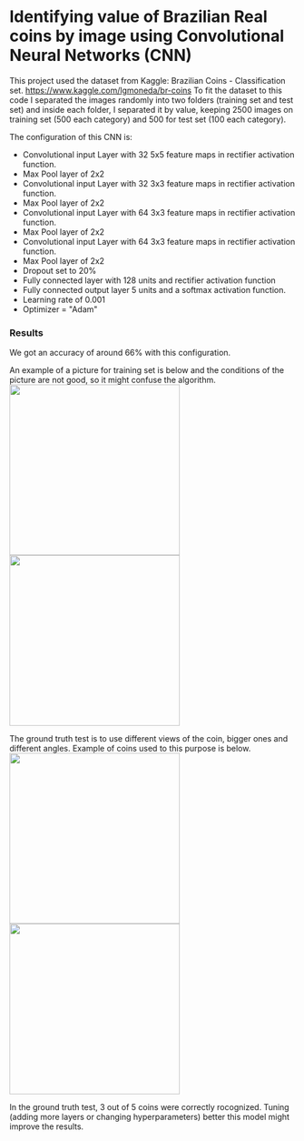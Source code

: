 # Identifying value of Brazilian Real coins by image using Convolutional Neural Networks (CNN)

This project used the dataset from Kaggle: Brazilian Coins - Classification set. https://www.kaggle.com/lgmoneda/br-coins
To fit the dataset to this code I separated the images randomly into two folders (training set and test set) and inside each folder, I separated it by value, keeping 2500 images on training set (500 each category) and 500 for test set (100 each category).

The configuration of this CNN is:
- Convolutional input Layer with 32 5x5 feature maps in rectifier activation function.
- Max Pool layer of 2x2
- Convolutional input Layer with 32 3x3 feature maps in rectifier activation function.
- Max Pool layer of 2x2
- Convolutional input Layer with 64 3x3 feature maps in rectifier activation function.
- Max Pool layer of 2x2
- Convolutional input Layer with 64 3x3 feature maps in rectifier activation function.
- Max Pool layer of 2x2
- Dropout set to 20%
- Fully connected layer with 128 units and rectifier activation function
- Fully connected output layer 5 units and a softmax activation function.
- Learning rate of 0.001
- Optimizer = "Adam"


### Results
We got an accuracy of around 66% with this configuration.

An example of a picture for training set is below and the conditions of the picture are not good, so it might confuse the algorithm. 
<img src="https://github.com/amyoshino/Identifying-Brazilin-Coins-with-CNN/blob/master/50_cents.jpg" width="300">  
<img src="https://github.com/amyoshino/Identifying-Brazilin-Coins-with-CNN/blob/master/1_real.jpg" width="300">

The ground truth test is to use different views of the coin, bigger ones and different angles. Example of coins used to this purpose is below.
<img src="https://github.com/amyoshino/Identifying-Brazilin-Coins-with-CNN/blob/master/Coins_to_test/moeda025.jpg" width="300">
<img src="https://github.com/amyoshino/Identifying-Brazilin-Coins-with-CNN/blob/master/Coins_to_test/moeda100.jpg" width="300">


In the ground truth test, 3 out of 5 coins were correctly rocognized. Tuning (adding more layers or changing hyperparameters) better this model might improve the results.

